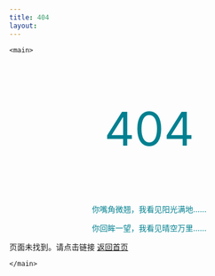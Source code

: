 ```yaml
---
title: 404
layout: 
---
```


<html>
<head>
  <meta charset="utf-8">
  <meta http-equiv="X-UA-Compatible" content="IE=edge">
  <meta name="viewport" content="width=device-width, initial-scale=1">
  
  <title>404</title>
  <meta name="author" content="zhao.im">
  <meta name="description" content="zhao.im">

  <!-- Android Lolipop Theme Color -->
  <meta name="theme-color" content="#008090"> 
  <!-- Favicon -->
  <link rel="shortcut icon" href="/images/favicon.ico" type="image/x-icon" />
  <!-- Apple Touch Icons -->
  <link rel="apple-touch-icon" href="/images/apple-touch-icon.png" />
  
  
</head>

  <body>

    <main>

<p style="font-size:84px;color:#008090;font-style:bold;text-align:center;">404</p>

<p style="color:#008090;font-style:bold;text-align:center;">你嘴角微翘，我看见阳光满地……  </p>
<p style="color:#008090;font-style:bold;text-align:center;">你回眸一望，我看见晴空万里……  </p>

<p>页面未找到。请点击链接 <a href="https://zhao.stream">返回首页</a> </p>


    </main>


  </body>

</html>